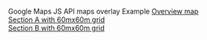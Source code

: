 Google Maps JS API maps overlay Example
<a href="http://htmlpreview.github.io/?https://github.com/Muriukidavid/map/blob/master/map.html">Overview map </a><br>
<a href="http://htmlpreview.github.io/?https://github.com/Muriukidavid/map/blob/master/mapA.html">Section A with 60mx60m grid </a><br>
<a href="http://htmlpreview.github.io/?https://github.com/Muriukidavid/map/blob/master/mapB.html">Section B with 60mx60m grid </a><br>
